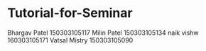 # Tutorial-for-Seminar
Bhargav Patel 150303105117
Milin Patel 150303105134
naik vishw 160303105171
Vatsal Mistry 150303105090
